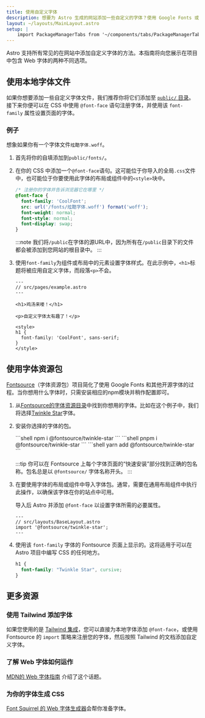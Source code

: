 ```yaml
---
title: 使用自定义字体
description: 想要为 Astro 生成的网站添加一些自定义的字体？使用 Google Fonts 或者使用本地文件以添加自定义字体。
layout: ~/layouts/MainLayout.astro
setup: |
    import PackageManagerTabs from '~/components/tabs/PackageManagerTabs.astro';
---
```


Astro 支持所有常见的在网站中添加自定义字体的方法。本指南将向您展示在项目中包含 Web 字体的两种不同选项。

## 使用本地字体文件

如果你想要添加一些自定义字体文件，我们推荐你将它们添加至 [`public/` 目录](/zh-cn/core-concepts/project-structure/#public)。接下来你便可以在 CSS 中使用 `@font-face` 语句注册字体，并使用该 `font-family` 属性设置页面的字体。

### 例子

想象如果你有一个字体文件`炫酷字体.woff`。

1. 首先将你的自填添加到`public/fonts/`。

2. 在你的 CSS 中添加一个`@font-face`语句。这可能位于你导入的全局`.css`文件中，也可能位于你要使用此字体的布局或组件中的`<style>`块中。

    ```css
    /* 注册你的字体并告诉浏览器它在哪里 */
    @font-face {
      font-family: 'CoolFont';
      src: url('/fonts/炫酷字体.woff') format('woff');
      font-weight: normal;
      font-style: normal;
      font-display: swap;
    }
    ```

    :::note
    我们将`/public`在字体的源URL中，因为所有在`/public`目录下的文件都会被添加到您网站的根目录中。
    :::

3. 使用`font-family`为组件或布局中的元素设置字体样式。在此示例中，`<h1>`标题将被应用自定义字体，而段落`<p>`不会。

    ```astro {10-12}
    ---
    // src/pages/example.astro
    ---

    <h1>鸡汤来喽！</h1>

    <p>自定义字体太有趣了！</p>

    <style>
    h1 {
      font-family: 'CoolFont', sans-serif;
    }
    </style>
    ```

## 使用字体资源包

[Fontsource](https://fontsource.org/)（字体资源包）项目简化了使用 Google Fonts 和其他开源字体的过程。当你想用什么字体时，只需安装相应的npm模块并稍作配置即可。

1. 从[Fontsource的字体资源目录](https://fontsource.org/fonts)中找到你想用的字体。比如在这个例子中，我们将选择[Twinkle Star](https://fontsource.org/fonts/twinkle-star)字体。

2. 安装你选择的字体的包。

    <PackageManagerTabs>
      <Fragment slot="npm">
      ```shell
      npm i @fontsource/twinkle-star
      ```
      </Fragment>
      <Fragment slot="pnpm">
      ```shell
      pnpm i @fontsource/twinkle-star
      ```
      </Fragment>
      <Fragment slot="yarn">
      ```shell
      yarn add @fontsource/twinkle-star
      ```
      </Fragment>
    </PackageManagerTabs>

    :::tip
    你可以在 Fontsource 上每个字体页面的“快速安装”部分找到正确的包名称。包名总是以 `@fontsource/` 字体名称开头。
    :::

3. 在要使用字体的布局或组件中导入字体包。通常，需要在通用布局组件中执行此操作，以确保该字体在你的站点中可用。

    导入后 Astro 并添加 `@font-face` 以设置字体所需的必要属性。

    ```astro
    ---
    // src/layouts/BaseLayout.astro
    import '@fontsource/twinkle-star';
    ---
    ```

4. 使用该 `font-family` 字体的 Fontsource 页面上显示的。这将适用于可以在 Astro 项目中编写 CSS 的任何地方。

    ```css
    h1 {
      font-family: "Twinkle Star", cursive;
    }
    ```

## 更多资源

### 使用 Tailwind 添加字体

如果您使用的是 [Tailwind 集成](/zh-cn/guides/integrations-guide/tailwind/)，您可以直接为本地字体添加 `@font-face`，或使用 Fontsource 的 `import` 策略来注册您的字体，然后按照 Tailwind 的文档添加自定义字体。

### 了解 Web 字体如何运作

[MDN的 Web 字体指南](https://developer.mozilla.org/en-US/docs/Learn/CSS/Styling_text/Web_fonts) 介绍了这个话题。

### 为你的字体生成 CSS

[Font Squirrel 的 Web 字体生成器](https://www.fontsquirrel.com/tools/webfont-generator)会帮你准备字体。
